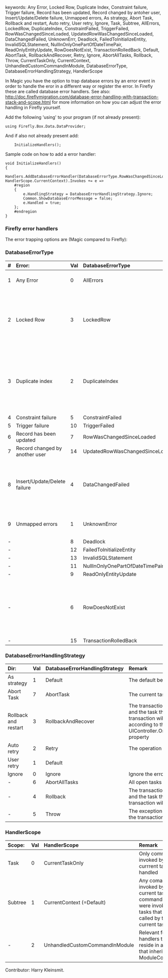keywords: Any Error, Locked Row, Duplicate Index, Constraint failure, Trigger failure, Record has been updated, Record changed by antoher user, Insert/Update/Delete failure, Unmapped errors, As strategy, Abort Task, Rollback and restart, Auto retry, User retry, Ignore, Task, Subtree, AllErrors, LockedRow, DuplicateIndex, ConstraintFailed, TriggerFailed, RowWasChangedSinceLoaded, UpdatedRowWasChangedSinceLoaded, DataChangedFailed, UnknownErrr, Deadlock, FailedToInitializeEntity, InvalidSQLStatement, NullInOnlyOnePartOfDateTimePair, ReadOnlyEntityUpdate, RowDoesNotExist, TransactionRolledBack, Default, AbortTask, RollbackAndRecover, Retry, Ignore, AbortAllTasks, Rollback, Throw, CurrentTaskOnly, CurrentContext, UnhandledCustomCommandInModule, DatabaseErrorType, DatabaseErrorHandlingStrategy, HandlerScope

In Magic you have the option to trap database errors by an error event in order to handle the eror in a different way or register the error. In Firefly these are called database error handlers.
See also: http://doc.fireflymigration.com/database-error-handling-with-transaction-stack-and-scope.html for more information on how you can adjust the error handling in Firefly yourself.

Add the following 'using' to your program (if not already present):
```csdiff
using Firefly.Box.Data.DataProvider;
```

And if also not already present add:
```csdiff
	InitializeHandlers();
```

Sample code on how to add a error handler:
```csdiff
void InitializeHandlers()
{
    Handlers.AddDatabaseErrorHandler(DatabaseErrorType.RowWasChangedSinceLoaded, HandlerScope.CurrentContext).Invokes += e =>
    #region
    {
        e.HandlingStrategy = DatabaseErrorHandlingStrategy.Ignore;
        Common.ShowDatabaseErrorMessage = false;
        e.Handled = true;
    };
    #endregion
}
```

### Firefly error handlers
The error trapping options are (Magic compared to Firefly):

### DatabaseErrorType


| # | Error:    | Val | DatabaseErrorType | Remark |
| :---| :---| :---| :---| :---|
| 1 | Any Error | 0   | AllErrors         | Represents any and all errors |
|2| Locked Row | 3 | LockedRow | An attempt to lock a row failed because the row is already locked by another session |
|3| Duplicate index | 2 | DuplicateIndex | Occurs when values are updated or inserted to the database, and a unique contraint in the database is violated |
|4| Constraint failure | 5 | ConstraintFailed | |
|5| Trigger failure | 10 | TriggerFailed | |
|6| Record has been updated | 7 | RowWasChangedSinceLoaded | |
|7| Record changed by another user | 14 | UpdatedRowWasChangedSinceLoaded | |
|8| Insert/Update/Delete failure | 4 | DataChangedFailed | An attempt to perform update, insert or delete failed for an unspecified reason |
|9| Unmapped errors | 1 | UnknownError | An error that is not specificly defined |
|-| | 8 | Deadlock | |
|-| | 12 | FailedToInitializeEntity | |
|-| | 13 | InvalidSQLStatement | |
|-| | 11 | NullInOnlyOnePartOfDateTimePair | |
|-| | 9 | ReadOnlyEntityUpdate | |
|-| | 6 | RowDoesNotExist | <This handler is automatically added during migration if 'Unmapped error' is used in Magic> |
|-| | 15 | TransactionRolledBack | |

### DatabaseErrorHandlingStrategy

| Dir: | Val | DatabaseErrorHandlingStrategy | Remark |
| :--- | :--- | :--- | :--- |
| As strategy | 1 | Default | The default behaviour of the error |
| Abort Task | 7 | AbortTask | The current task will close |
| Rollback and restart | 3 | RollbackAndRecover | The transaction will be rolled back, and the task that started the transaction will try to recover according to the UIController.OnDatabaseErrorRetry property |
| Auto retry | 2 | Retry | The operation will be retried |
| User retry | 1 | Default | <This options is not implemented yet because it has not been used so far> |		
| Ignore | 0 | Ignore | Ignore the error, and try to process |
| - | 6 | AbortAllTasks | All open tasks will be closed |
| - | 4 | Rollback | The transaction will be rolled back, and the task that started the transaction will be terminated |
| - | 5 | Throw | The exception will be thrown and the transaction will be rolled back |

### HandlerScope

| Scope: | Val | HandlerScope | Remark |
| :--- | :--- | :--- | :--- |
| Task | 0 | CurrentTaskOnly | Only commands invoked by the currrent task are handled |
| Subtree | 1 | CurrentContext (=Default) | Any comand invoked by the current task, or commands that were invoked by tasks that were called by the current task |
| - | 2 | UnhandledCustomCommandInModule | Relevant for handlers that reside in a task that inherits from ModuleController |

Contributor: Harry Kleinsmit.